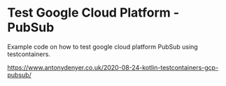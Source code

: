 # Test Google Cloud Platform - PubSub

Example code on how to test google cloud platform PubSub using testcontainers.

https://www.antonydenyer.co.uk/2020-08-24-kotlin-testcontainers-gcp-pubsub/